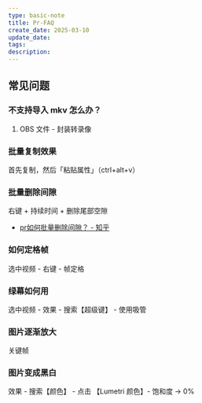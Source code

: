 ```yaml
---
type: basic-note
title: Pr-FAQ
create_date: 2025-03-10
update_date: 
tags:
description:
---
```


## 常见问题

### 不支持导入 mkv 怎么办？

1. OBS 文件 - 封装转录像

### 批量复制效果

首先复制，然后「粘贴属性」（ctrl+alt+v）

### 批量删除间隙

右键 + 持续时间 + 删除尾部空隙

- [pr如何批量删除间隙？ - 知乎](https://zhuanlan.zhihu.com/p/38460495)

### 如何定格帧

选中视频 - 右键 - 帧定格

### 绿幕如何用

选中视频 - 效果 - 搜索【超级键】 - 使用吸管

### 图片逐渐放大

关键帧

### 图片变成黑白

效果 - 搜索【颜色】 - 点击 【Lumetri 颜色】- 饱和度 -> 0%
